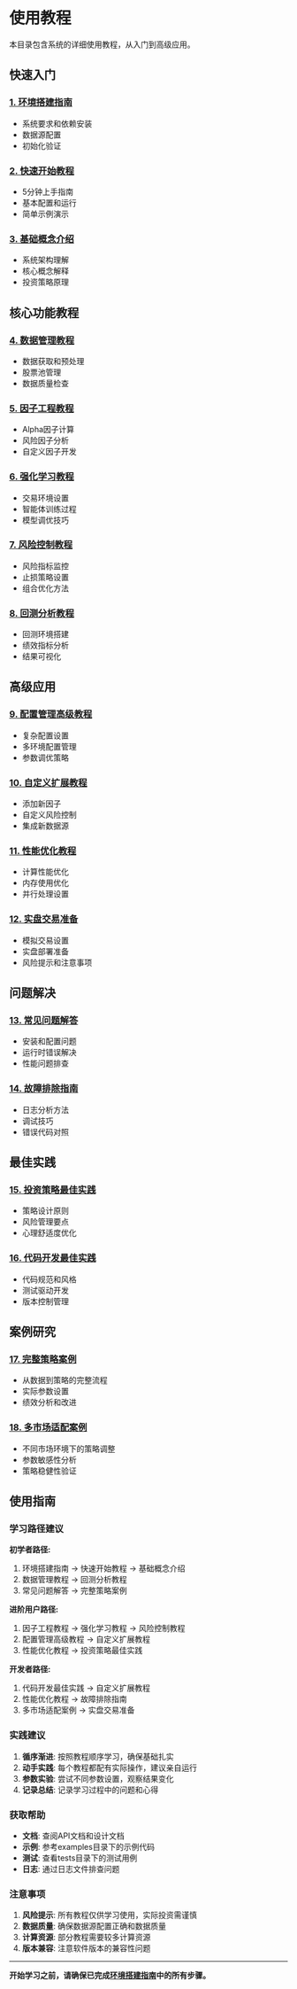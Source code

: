 # 使用教程

本目录包含系统的详细使用教程，从入门到高级应用。

## 快速入门

### [1. 环境搭建指南](setup_guide.md)
- 系统要求和依赖安装
- 数据源配置
- 初始化验证

### [2. 快速开始教程](quick_start.md)
- 5分钟上手指南
- 基本配置和运行
- 简单示例演示

### [3. 基础概念介绍](basic_concepts.md)
- 系统架构理解
- 核心概念解释
- 投资策略原理

## 核心功能教程

### [4. 数据管理教程](data_tutorial.md)
- 数据获取和预处理
- 股票池管理
- 数据质量检查

### [5. 因子工程教程](factor_tutorial.md)
- Alpha因子计算
- 风险因子分析
- 自定义因子开发

### [6. 强化学习教程](rl_tutorial.md)
- 交易环境设置
- 智能体训练过程
- 模型调优技巧

### [7. 风险控制教程](risk_tutorial.md)
- 风险指标监控
- 止损策略设置
- 组合优化方法

### [8. 回测分析教程](backtest_tutorial.md)
- 回测环境搭建
- 绩效指标分析
- 结果可视化

## 高级应用

### [9. 配置管理高级教程](advanced_config.md)
- 复杂配置设置
- 多环境配置管理
- 参数调优策略

### [10. 自定义扩展教程](extension_tutorial.md)
- 添加新因子
- 自定义风险控制
- 集成新数据源

### [11. 性能优化教程](performance_tutorial.md)
- 计算性能优化
- 内存使用优化
- 并行处理设置

### [12. 实盘交易准备](live_trading.md)
- 模拟交易设置
- 实盘部署准备
- 风险提示和注意事项

## 问题解决

### [13. 常见问题解答](faq.md)
- 安装和配置问题
- 运行时错误解决
- 性能问题排查

### [14. 故障排除指南](troubleshooting.md)
- 日志分析方法
- 调试技巧
- 错误代码对照

## 最佳实践

### [15. 投资策略最佳实践](strategy_best_practices.md)
- 策略设计原则
- 风险管理要点
- 心理舒适度优化

### [16. 代码开发最佳实践](development_best_practices.md)
- 代码规范和风格
- 测试驱动开发
- 版本控制管理

## 案例研究

### [17. 完整策略案例](complete_strategy_case.md)
- 从数据到策略的完整流程
- 实际参数设置
- 绩效分析和改进

### [18. 多市场适配案例](multi_market_case.md)
- 不同市场环境下的策略调整
- 参数敏感性分析
- 策略稳健性验证

## 使用指南

### 学习路径建议

**初学者路径:**
1. 环境搭建指南 → 快速开始教程 → 基础概念介绍
2. 数据管理教程 → 回测分析教程
3. 常见问题解答 → 完整策略案例

**进阶用户路径:**
1. 因子工程教程 → 强化学习教程 → 风险控制教程
2. 配置管理高级教程 → 自定义扩展教程
3. 性能优化教程 → 投资策略最佳实践

**开发者路径:**
1. 代码开发最佳实践 → 自定义扩展教程
2. 性能优化教程 → 故障排除指南
3. 多市场适配案例 → 实盘交易准备

### 实践建议

1. **循序渐进**: 按照教程顺序学习，确保基础扎实
2. **动手实践**: 每个教程都配有实际操作，建议亲自运行
3. **参数实验**: 尝试不同参数设置，观察结果变化
4. **记录总结**: 记录学习过程中的问题和心得

### 获取帮助

- **文档**: 查阅API文档和设计文档
- **示例**: 参考examples目录下的示例代码
- **测试**: 查看tests目录下的测试用例
- **日志**: 通过日志文件排查问题

### 注意事项

1. **风险提示**: 所有教程仅供学习使用，实际投资需谨慎
2. **数据质量**: 确保数据源配置正确和数据质量
3. **计算资源**: 部分教程需要较多计算资源
4. **版本兼容**: 注意软件版本的兼容性问题

---

**开始学习之前，请确保已完成[环境搭建指南](setup_guide.md)中的所有步骤。**